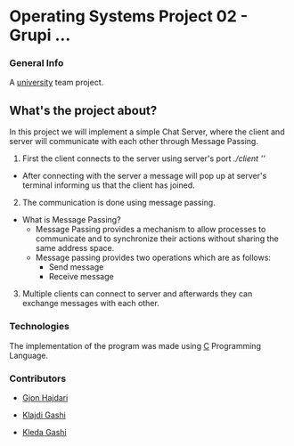 # Operating Systems Project 02 - Grupi ... 

### General Info 
A [university](https://fiek.uni-pr.edu) team project.  

## What's the project about?
In this project we will implement a simple Chat Server, where the client and server will communicate with each other 
through Message Passing.
1. First the client connects to the server using server's port  *./client '<port>'*
* After connecting with the server a message will pop up at server's terminal informing us that the client has joined.
2. The communication is done using message passing.
* What is Message Passing? 
  * Message Passing provides a mechanism to allow processes to communicate and to synchronize their actions without sharing the same address space.
  * Message passing provides two operations which are as follows:
    * Send message
    * Receive message
 3. Multiple clients can connect to server and afterwards they can exchange messages with each other.

### Technologies 
The implementation of the program was made using [C](https://en.wikipedia.org/wiki/C_(programming_language)) Programming Language. 

### Contributors

- [Gjon Hajdari](https://github.com/)

- [Klajdi Gashi](https://github.com/KlajdiGashi)

- [Kleda Gashi](https://github.com/kledagashi)

